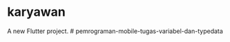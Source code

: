 # karyawan

A new Flutter project.
#   p e m r o g r a m a n - m o b i l e - t u g a s - v a r i a b e l - d a n - t y p e d a t a  
 